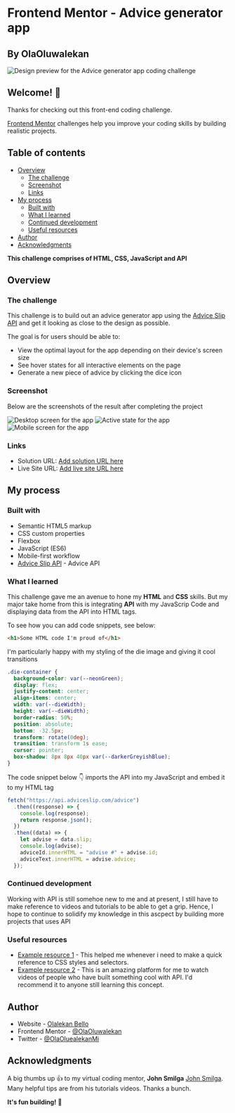 # Frontend Mentor - Advice generator app

## By OlaOluwalekan

![Design preview for the Advice generator app coding challenge](./screenshots/desktop-result.png)

## Welcome! 👋

Thanks for checking out this front-end coding challenge.

[Frontend Mentor](https://www.frontendmentor.io) challenges help you improve your coding skills by building realistic projects.

## Table of contents

- [Overview](#overview)
  - [The challenge](#the-challenge)
  - [Screenshot](#screenshot)
  - [Links](#links)
- [My process](#my-process)
  - [Built with](#built-with)
  - [What I learned](#what-i-learned)
  - [Continued development](#continued-development)
  - [Useful resources](#useful-resources)
- [Author](#author)
- [Acknowledgments](#acknowledgments)

**This challenge comprises of HTML, CSS, JavaScript and API**

## Overview

### The challenge

This challenge is to build out an advice generator app using the [Advice Slip API](https://api.adviceslip.com) and get it looking as close to the design as possible.

The goal is for users should be able to:

- View the optimal layout for the app depending on their device's screen size
- See hover states for all interactive elements on the page
- Generate a new piece of advice by clicking the dice icon

### Screenshot

Below are the screenshots of the result after completing the project

![Desktop screen for the app](./screenshots/desktop-result.png)
![Active state for the app](./screenshots/active-state-result.png)
![Mobile screen for the app](./screenshots/mobile-result.png)

### Links

- Solution URL: [Add solution URL here](https://github.com/OlaOluwalekan/advice-generator-app-main)
- Live Site URL: [Add live site URL here](https://advicemi.netlify.app/)

## My process

### Built with

- Semantic HTML5 markup
- CSS custom properties
- Flexbox
- JavaScript (ES6)
- Mobile-first workflow
- [Advice Slip API](https://api.adviceslip.com) - Advice API

### What I learned

This challenge gave me an avenue to hone my **HTML** and **CSS** skills. But my major take home from this is integrating **API** with my JavaScrip Code and displaying data from the API into HTML tags.

To see how you can add code snippets, see below:

```html
<h1>Some HTML code I'm proud of</h1>
```

I'm particularly happy with my styling of the die image and giving it cool transitions

```css
.die-container {
  background-color: var(--neonGreen);
  display: flex;
  justify-content: center;
  align-items: center;
  width: var(--dieWidth);
  height: var(--dieWidth);
  border-radius: 50%;
  position: absolute;
  bottom: -32.5px;
  transform: rotate(0deg);
  transition: transform 1s ease;
  cursor: pointer;
  box-shadow: 8px 8px 40px var(--darkerGreyishBlue);
}
```

The code snippet below 👇 imports the API into my JavaScript and embed it to my HTML tag

```js
fetch("https://api.adviceslip.com/advice")
  .then((response) => {
    console.log(response);
    return response.json();
  })
  .then((data) => {
    let advise = data.slip;
    console.log(advise);
    adviceId.innerHTML = "advise #" + advise.id;
    adviceText.innerHTML = advise.advice;
  });
```

### Continued development

Working with API is still somehoe new to me and at present, I still have to make reference to videos and tutorials to be able to get a grip. Hence, I hope to continue to solidify my knowledge in this ascpect by building more projects that uses API

### Useful resources

- [Example resource 1](https://www.w3schools.com/) - This helped me whenever i need to make a quick reference to CSS styles and selectors.
- [Example resource 2](https://youtube.com) - This is an amazing platform for me to watch videos of people who have built something cool with API. I'd recommend it to anyone still learning this concept.

## Author

- Website - [Olalekan Bello](https://www.your-site.com)
- Frontend Mentor - [@OlaOluwalekan](https://www.frontendmentor.io/profile/OlaOluwalekan)
- Twitter - [@OlaOluealekanMi](https://www.twitter.com/OlaOluealekanMi)

## Acknowledgments

A big thumbs up 👍 to my virtual coding mentor, **John Smilga** [John Smilga](johnsmilga.com). Many helpful tips are from his tutorials videos. Thanks a bunch.

**It's fun building!** 🚀
